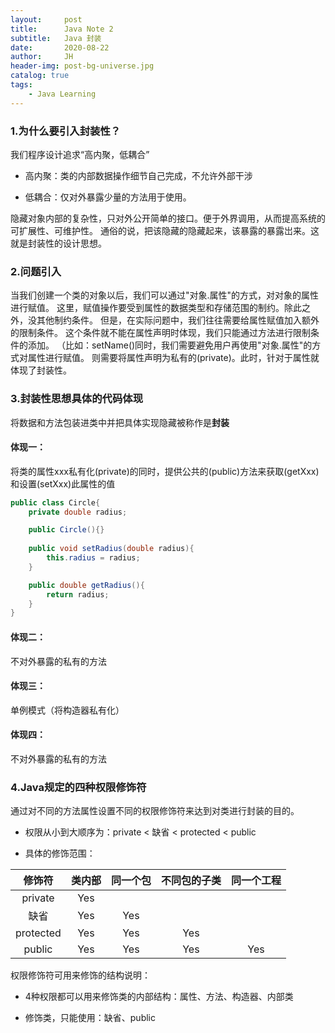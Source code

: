 ```yaml
---
layout:     post
title:      Java Note 2
subtitle:   Java 封装
date:       2020-08-22
author:     JH
header-img: post-bg-universe.jpg
catalog: true
tags:
    - Java Learning    
---
```


### 1.为什么要引入封装性？
我们程序设计追求“高内聚，低耦合”

- 高内聚：类的内部数据操作细节自己完成，不允许外部干涉

- 低耦合：仅对外暴露少量的方法用于使用。

隐藏对象内部的复杂性，只对外公开简单的接口。便于外界调用，从而提高系统的可扩展性、可维护性。
通俗的说，把该隐藏的隐藏起来，该暴露的暴露岀来。这就是封装性的设计思想。

### 2.问题引入
当我们创建一个类的对象以后，我们可以通过"对象.属性"的方式，对对象的属性进行赋值。
这里，赋值操作要受到属性的数据类型和存储范围的制约。除此之外，没其他制约条件。
但是，在实际问题中，我们往往需要给属性赋值加入额外的限制条件。
这个条件就不能在属性声明时体现，我们只能通过方法进行限制条件的添加。
（比如：setName()同时，我们需要避免用户再使用"对象.属性"的方式对属性进行赋值。
则需要将属性声明为私有的(private)。此时，针对于属性就体现了封装性。

### 3.封装性思想具体的代码体现

将数据和方法包装进类中并把具体实现隐藏被称作是**封装**

#### 体现一：
将类的属性xxx私有化(private)的同时，提供公共的(public)方法来获取(getXxx)和设置(setXxx)此属性的值
```java
public class Circle{
    private double radius;

    public Circle(){}
 
    public void setRadius(double radius){
        this.radius = radius;
    }

    public double getRadius(){
        return radius;
    }
}
```
#### 体现二：
不对外暴露的私有的方法

#### 体现三：
单例模式（将构造器私有化）

#### 体现四：
不对外暴露的私有的方法

### 4.Java规定的四种权限修饰符
通过对不同的方法属性设置不同的权限修饰符来达到对类进行封装的目的。

- 权限从小到大顺序为：private < 缺省 < protected < public

- 具体的修饰范围：

| 修饰符 | 类内部 | 同一个包 | 不同包的子类 | 同一个工程 |
| :--: | :--: | :--: | :--: | :--: |
| private | Yes |  |  |  |
| 缺省 |  Yes  |  Yes  |   |  |
| protected |  Yes  |  Yes  |  Yes  |  |
| public |  Yes  |  Yes  |  Yes  |  Yes  |

权限修饰符可用来修饰的结构说明：

- 4种权限都可以用来修饰类的内部结构：属性、方法、构造器、内部类

- 修饰类，只能使用：缺省、public